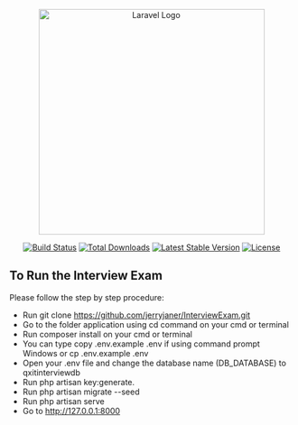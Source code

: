 <p align="center"><a href="https://laravel.com" target="_blank"><img src="https://raw.githubusercontent.com/laravel/art/master/logo-lockup/5%20SVG/2%20CMYK/1%20Full%20Color/laravel-logolockup-cmyk-red.svg" width="400" alt="Laravel Logo"></a></p>

<p align="center">
<a href="https://github.com/laravel/framework/actions"><img src="https://github.com/laravel/framework/workflows/tests/badge.svg" alt="Build Status"></a>
<a href="https://packagist.org/packages/laravel/framework"><img src="https://img.shields.io/packagist/dt/laravel/framework" alt="Total Downloads"></a>
<a href="https://packagist.org/packages/laravel/framework"><img src="https://img.shields.io/packagist/v/laravel/framework" alt="Latest Stable Version"></a>
<a href="https://packagist.org/packages/laravel/framework"><img src="https://img.shields.io/packagist/l/laravel/framework" alt="License"></a>
</p>

## To Run the Interview Exam

Please follow the step by step procedure:

- Run git clone https://github.com/jerryjaner/InterviewExam.git
- Go to the folder application using cd command on your cmd or terminal
- Run composer install on your cmd or terminal
- You can type copy .env.example .env if using command prompt Windows or cp .env.example .env
- Open your .env file and change the database name (DB_DATABASE) to qxitinterviewdb
- Run php artisan key:generate.
- Run php artisan migrate --seed
- Run php artisan serve
- Go to http://127.0.0.1:8000

